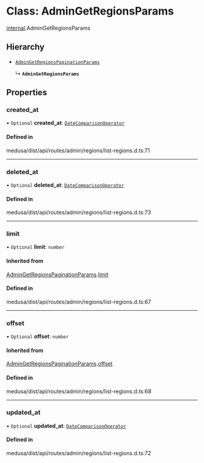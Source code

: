 # Class: AdminGetRegionsParams

[internal](../modules/internal-17.md).AdminGetRegionsParams

## Hierarchy

- [`AdminGetRegionsPaginationParams`](internal-17.AdminGetRegionsPaginationParams.md)

  ↳ **`AdminGetRegionsParams`**

## Properties

### created\_at

• `Optional` **created\_at**: [`DateComparisonOperator`](internal-2.DateComparisonOperator.md)

#### Defined in

medusa/dist/api/routes/admin/regions/list-regions.d.ts:71

___

### deleted\_at

• `Optional` **deleted\_at**: [`DateComparisonOperator`](internal-2.DateComparisonOperator.md)

#### Defined in

medusa/dist/api/routes/admin/regions/list-regions.d.ts:73

___

### limit

• `Optional` **limit**: `number`

#### Inherited from

[AdminGetRegionsPaginationParams](internal-17.AdminGetRegionsPaginationParams.md).[limit](internal-17.AdminGetRegionsPaginationParams.md#limit)

#### Defined in

medusa/dist/api/routes/admin/regions/list-regions.d.ts:67

___

### offset

• `Optional` **offset**: `number`

#### Inherited from

[AdminGetRegionsPaginationParams](internal-17.AdminGetRegionsPaginationParams.md).[offset](internal-17.AdminGetRegionsPaginationParams.md#offset)

#### Defined in

medusa/dist/api/routes/admin/regions/list-regions.d.ts:68

___

### updated\_at

• `Optional` **updated\_at**: [`DateComparisonOperator`](internal-2.DateComparisonOperator.md)

#### Defined in

medusa/dist/api/routes/admin/regions/list-regions.d.ts:72
